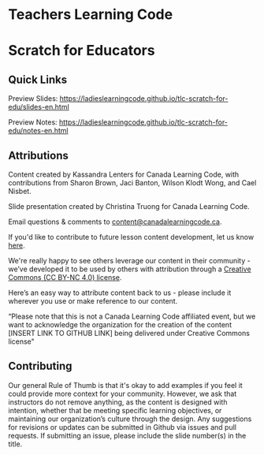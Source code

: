 # Teachers Learning Code
# Scratch for Educators

## Quick Links

Preview Slides: https://ladieslearningcode.github.io/tlc-scratch-for-edu/slides-en.html

Preview Notes: https://ladieslearningcode.github.io/tlc-scratch-for-edu/notes-en.html

## Attributions
Content created by Kassandra Lenters for Canada Learning Code, with contributions from Sharon Brown, Jaci Banton, Wilson Klodt Wong, and Cael Nisbet.

Slide presentation created by Christina Truong for Canada Learning Code.

Email questions & comments to [content@canadalearningcode.ca](mailto:content@canadalearningcode.ca).

If you'd like to contribute to future lesson content development, let us know [here](https://docs.google.com/forms/d/e/1FAIpQLSfJ8NSMKVAmzpdn3EAymxCbDDz3XZPxyDdmtQ87GECuvXzzDQ/viewform).

We're really happy to see others leverage our content in their community - we’ve developed it to be used by others with attribution through a [Creative Commons (CC BY-NC 4.0) license](https://creativecommons.org/licenses/by-nc/4.0/).

Here’s an easy way to attribute content back to us - please include it wherever you use or make reference to our content.

“Please note that this is not a Canada Learning Code affiliated event, but we want to acknowledge the organization for the creation of the content [INSERT LINK TO GITHUB LINK] being delivered under Creative Commons license"

## Contributing

Our general Rule of Thumb is that it's okay to add examples if you feel it could provide more context for your community. However, we ask that instructors do not remove anything, as the content is designed with intention, whether that be meeting specific learning objectives, or maintaining our organization’s culture through the design.  Any suggestions for revisions or updates can be submitted in Github via issues and pull requests. If submitting an issue, please include the slide number(s) in the title.
